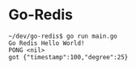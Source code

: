 # Go-Redis

```
~/dev/go-redis$ go run main.go
Go Redis Hello World!
PONG <nil>
got {"timestamp":100,"degree":25}
```